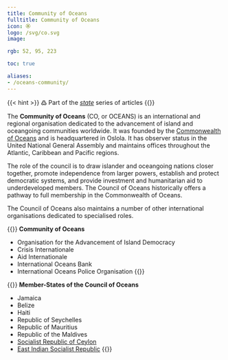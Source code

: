 ```yaml
---
title: Community of Oceans
fulltitle: Community of Oceans
icon: 🏵️
logo: /svg/co.svg
image:

rgb: 52, 95, 223

toc: true

aliases:
- /oceans-community/
---
```

{{< hint >}}
߷ Part of the *[state](/state/)* series of articles
{{</hint>}}

The **Community of Oceans** (CO, or OCEANS) is an international and regional organisation dedicated to the advancement of island and oceangoing communities worldwide. It was founded by the [<span class="fi fi-com"></span> Commonwealth of Oceans](/vekllei/) and is headquartered in Oslola. It has observer status in the United National General Assembly and maintains offices throughout the Atlantic, Caribbean and Pacific regions.

The role of the council is to draw islander and oceangoing nations closer together, promote independence from larger powers, establish and protect democratic systems, and provide investment and humanitarian aid to underdeveloped members. The Council of Oceans historically offers a pathway to full membership in the Commonwealth of Oceans.

The Council of Oceans also maintains a number of other international organisations dedicated to specialised roles.

{{<hint panel>}}
**Community of Oceans**

* Organisation for the Advancement of Island Democracy
* Crisis Internationale
* Aid Internationale
* International Oceans Bank
* International Oceans Police Organisation
{{</hint>}}

{{<hint panel>}}
**Member-States of the Council of Oceans**

* Jamaica
* Belize
* Haiti
* Republic of Seychelles
* Republic of Mauritius
* Republic of the Maldives
* [<span class="fi fi-lk"></span> Socialist Republic of Ceylon](/ceylon/)
* [<span class="fi fi-ei"></span> East Indian Socialist Republic](/east-india/)
{{</hint>}}
